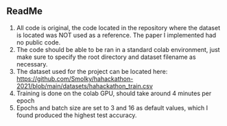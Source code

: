 ## ReadMe
1. All code is original, the code located in the repository where the dataset is located was NOT used as a reference. The paper I implemented had no public code.
2. The code should be able to be ran in a standard colab environment, just make sure to specify the root directory and dataset filename as necessary.
3. The dataset used for the project can be located here: https://github.com/Smolky/hahackathon-2021/blob/main/datasets/hahackathon_train.csv
4. Training is done on the colab GPU, should take around 4 minutes per epoch
5. Epochs and batch size are set to 3 and 16 as default values, which I found produced the highest test accuracy.
